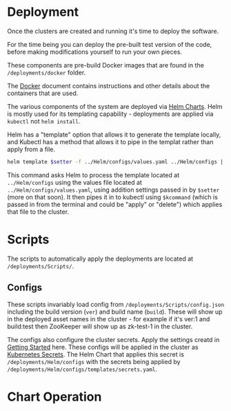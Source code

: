 # Deployment

Once the clusters are created and running it's time to deploy the software. 

For the time being you can deploy the pre-built test version of the code, before making modifications yourself to run your own pieces.

These components are pre-build Docker images that are found in the `/deployments/docker` folder. 

The [Docker](docker.md) document contains instructions and other details about the containers that are used. 

The various components of the system are deployed via [Helm Charts](https://github.com/helm/charts). Helm is mostly used for its templating capability - deployments are applied via `kubectl` not `helm install`. 

Helm has a "template" option that allows it to generate the template locally, and Kubectl has a method that allows it to pipe in the templat rather than apply from a file. 

```bash
helm template $setter -f ../Helm/configs/values.yaml ../Helm/configs | kubectl $kcommand -f -
```

This command asks Helm to process the template located at `../Helm/configs` using the values file located at `../Helm/configs/values.yaml`, using addition settings passed in by `$setter` (more on that soon). It then pipes it in to kubectl using `$kcommand` (which is passed in from the terminal and could be "apply" or "delete") which applies that file to the cluster. 

# Scripts

The scripts to automatically apply the deployments are located at `/deployments/Scripts/`.

## Configs

These scripts invariably load config from `/deployments/Scripts/config.json` including the build version (`ver`) and build name (`build`). These will show up in the deployed asset names in the cluster - for example if it's ver:1 and build:test then ZooKeeper will show up as zk-test-1 in the cluster. 

The configs also configure the cluster secrets. Apply the settings creatd in [Getting Started](getting_started.md) here. These configs will be applied in the cluster as [Kubernetes Secrets](https://kubernetes.io/docs/concepts/configuration/secret/). The Helm Chart that applies this secret is `/deployments/Helm/configs` with the secrets being applied by `/deployments/Helm/configs/templates/secrets.yaml`.

# Chart Operation

